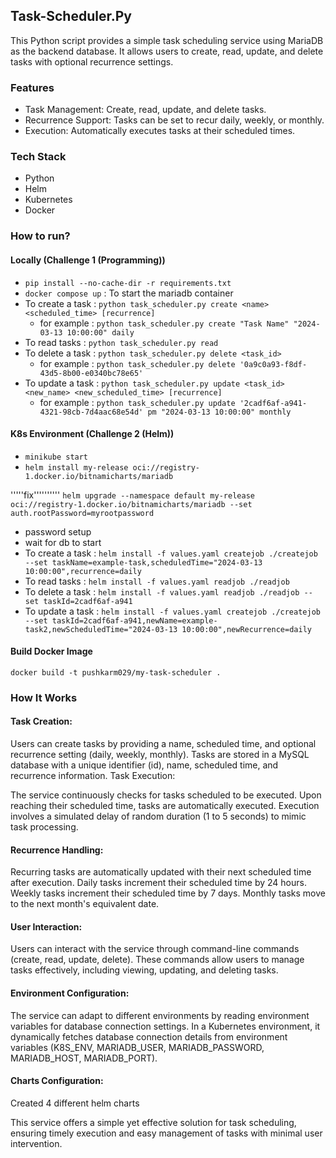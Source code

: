 ## Task-Scheduler.Py
This Python script provides a simple task scheduling service using MariaDB as the backend database. It allows users to create, read, update, and delete tasks with optional recurrence settings.

### Features
- Task Management: Create, read, update, and delete tasks.
- Recurrence Support: Tasks can be set to recur daily, weekly, or monthly.
- Execution: Automatically executes tasks at their scheduled times.

### Tech Stack
- Python
- Helm
- Kubernetes
- Docker

### How to run?

#### Locally (Challenge 1 (Programming))
- `pip install --no-cache-dir -r requirements.txt`
- `docker compose up` : To start the mariadb container
- To create a task : `python task_scheduler.py create <name> <scheduled_time> [recurrence]`
  - for example : `python task_scheduler.py create "Task Name" "2024-03-13 10:00:00" daily`
- To read tasks : `python task_scheduler.py read`
- To delete a task : `python task_scheduler.py delete <task_id>`
  - for example : `python task_scheduler.py delete '0a9c0a93-f8df-43d5-8b00-e0340bc78e65'`
- To update a task : `python task_scheduler.py update <task_id> <new_name> <new_scheduled_time> [recurrence]`
  - for example : `python task_scheduler.py update '2cadf6af-a941-4321-98cb-7d4aac68e54d' pm "2024-03-13 10:00:00" monthly`

#### K8s Environment (Challenge 2 (Helm))
- `minikube start`
- `helm install my-release oci://registry-1.docker.io/bitnamicharts/mariadb`

'''''fix''''''''''
```helm upgrade --namespace default my-release oci://registry-1.docker.io/bitnamicharts/mariadb --set auth.rootPassword=myrootpassword```
- password setup
- wait for db to start
- To create a task : `helm install -f values.yaml createjob ./createjob --set taskName=example-task,scheduledTime="2024-03-13 10:00:00",recurrence=daily`
- To read tasks : `helm install -f values.yaml readjob ./readjob`
- To delete a task : `helm install -f values.yaml readjob ./readjob --set taskId=2cadf6af-a941`
- To update a task : `helm install -f values.yaml createjob ./createjob --set taskId=2cadf6af-a941,newName=example-task2,newScheduledTime="2024-03-13 10:00:00",newRecurrence=daily`

#### Build Docker Image
`docker build -t pushkarm029/my-task-scheduler .`

### How It Works
#### Task Creation:

Users can create tasks by providing a name, scheduled time, and optional recurrence setting (daily, weekly, monthly).
Tasks are stored in a MySQL database with a unique identifier (id), name, scheduled time, and recurrence information.
Task Execution:

The service continuously checks for tasks scheduled to be executed.
Upon reaching their scheduled time, tasks are automatically executed.
Execution involves a simulated delay of random duration (1 to 5 seconds) to mimic task processing.

#### Recurrence Handling:

Recurring tasks are automatically updated with their next scheduled time after execution.
Daily tasks increment their scheduled time by 24 hours.
Weekly tasks increment their scheduled time by 7 days.
Monthly tasks move to the next month's equivalent date.

#### User Interaction:

Users can interact with the service through command-line commands (create, read, update, delete).
These commands allow users to manage tasks effectively, including viewing, updating, and deleting tasks.

#### Environment Configuration:

The service can adapt to different environments by reading environment variables for database connection settings.
In a Kubernetes environment, it dynamically fetches database connection details from environment variables (K8S_ENV, MARIADB_USER, MARIADB_PASSWORD, MARIADB_HOST, MARIADB_PORT).

#### Charts Configuration:
Created 4 different helm charts 



This service offers a simple yet effective solution for task scheduling, ensuring timely execution and easy management of tasks with minimal user intervention.
